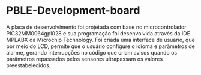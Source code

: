# PBLE-Development-board

A placa de desenvolvimento foi projetada com base no microcontrolador PIC32MM0064gpl028 e sua programação foi desenvolvida através da IDE MPLABX da Microchip Technology.
Foi criada uma interface de usuário, que por meio do LCD, permite que o usuário configure o idioma e parâmetros de alarme, gerando interrupções no código que criam avisos quando os parâmetros repassados pelos sensores ultrapassam os valores preestabelecidos.
